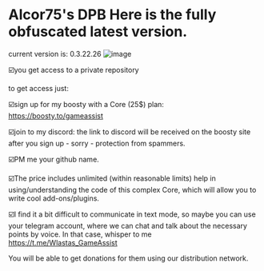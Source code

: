 # Alcor75's DPB  Here is the fully obfuscated latest version.
current version is: 0.3.22.26
![image](https://github.com/vlaskinarita/Alcor75-DPB-the-latest-version-is-fully-obfuscated/assets/120003563/b194f5ef-8e5c-4878-8d92-488139eb26cc)


☑️you get access to a private repository

to get access just:

☑️sign up for my boosty with a Core (25$) plan: https://boosty.to/gameassist

☑️join to my discord: the link to discord will be received on the boosty site after you sign up - sorry - protection from spammers.

☑️PM me your github name.

☑️The price includes unlimited (within reasonable limits) help in using/understanding the code of this complex Core,
which will allow you to write cool add-ons/plugins.

☑️I find it a bit difficult to communicate in text mode, so maybe you can use your telegram account, where we can chat and talk about the necessary points by voice. In that case, whisper to me  https://t.me/Wlastas_GameAssist

You will be able to get donations for them using our distribution network.
